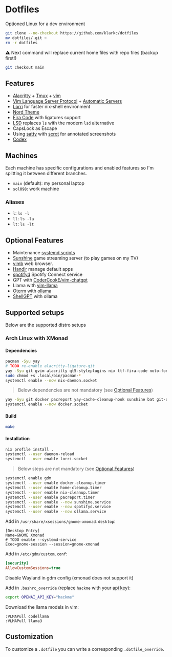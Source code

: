 # Dotfiles

Optioned Linux for a dev environment

```bash
git clone --no-checkout https://github.com/klarkc/dotfiles 
mv dotfiles/.git ~
rm -r dotfiles
```
⚠ Next command will replace current home files with repo files (backup first!)

```bash
git checkout main
```

## Features

- [Alacritty](https://github.com/alacritty/alacritty) + [Tmux](https://github.com/tmux/tmux) + [vim](https://github.com/vim/vim)
- [Vim Language Server Protocol](https://github.com/prabirshrestha/vim-lsp) + [Automatic Servers](https://github.com/mattn/vim-lsp-settings)
- [Lorri](https://github.com/nix-community/lorri/) for faster nix-shell environment
- [Nord Theme](https://www.nordtheme.com/)
- [Fira Code](https://github.com/tonsky/FiraCode) with ligatures support
- [LSD](https://github.com/Peltoche/lsd) replaces `ls` with the modern `lsd` alternative
- CapsLock as Escape
- Using [satty](https://github.com/gabm/Satty) with [scrot](https://github.com/resurrecting-open-source-projects/scrot) for annotated screenshots
- [Codex](https://github.com/openai/codex)

## Machines

Each machine has specific configurations and enabled features so I'm splitting it between different branches.

- `main` (default): my personal laptop
- `sol098`: work machine

### Aliases

- `l`: `ls -l`
- `ll`: `ls -la`
- `lt`: `ls -lt`

## Optional Features

- Maintenance [systemd scripts](https://github.com/klarkc/dotfiles/tree/main/.config/systemd/user)
- [Sunshine](https://github.com/LizardByte/Sunshine) game streaming server (to play games on my TV)
- [vimb](https://fanglingsu.github.io/vimb) web browser.
- [Handlr](https://github.com/Anomalocaridid/handlr-regex) manage default apps
- [spotifyd](https://github.com/Spotifyd/spotifyd) Spotify Connect service
- GPT with [CoderCookE/vim-chatgpt](https://github.com/CoderCookE/vim-chatgpt)
- Llama with [vim-llama](https://github.com/Dr4x14913/vim-llama)
- [Oterm](https://github.com/ggozad/oterm) with [ollama](https://ollama.com)
- [ShellGPT](https://github.com/TheR1D/shell_gpt) with ollama

## Supported setups

Below are the supported distro setups

### Arch Linux with XMonad

#### Dependencies

```bash
pacman -Syu yay
# TODO re-enable alacritty-ligature-git
yay -Syu git gvim alacritty qt5-styleplugins nix ttf-fira-code noto-fonts-emoji lsd dconf-editor xfconf picom xorg-xmodmap gnome-session gnome-settings-daemon notification-daemon xmonad xmonad-contrib xorg-xsetroot feh the_silver_searcher satty acrot wget gdm xorg-server taffybar blueman-applet dmenu
sudo chmod +s .local/bin/pacman-*
systemctl enable --now nix-daemon.socket
```

> Below dependencies are not mandatory (see [Optional Features](#optional-features))

```bash
yay -Syu git docker pacreport yay-cache-cleanup-hook sunshine bat git-delta ripgrep nyxt handlr spotifyd python-openai oterm ollama-cuda shell-gpt discord enpass-bin brave-bin
systemctl enable --now docker.socket
```

#### Build

```bash
make
```

#### Installation

```bash
nix profile install .
systemctl --user daemon-reload
systemctl --user enable lorri.socket
```

> Below steps are not mandatory (see [Optional Features](#optional-features))

```bash
systemctl enable gdm
systemctl --user enable docker-cleanup.timer
systemctl --user enable home-cleanup.timer
systemctl --user enable nix-cleanup.timer
systemctl --user enable pacreport.timer
systemctl --user enable --now sunshine.service
systemctl --user enable --now spotifyd.service
systemctl --user enable --now ollama.service
```

Add in `/usr/share/xsessions/gnome-xmonad.desktop`:

```
[Desktop Entry]
Name=GNOME Xmonad
# TODO enable --systemd-service
Exec=gnome-session --session=gnome-xmonad
```

Add in `/etc/gdm/custom.conf`:

```ini
[security]
AllowCustomSessions=true
```

Disable Wayland in gdm config (xmonad does not support it)

Add in `.bashrc_override` (replace `hackme` with your [api key](https://platform.openai.com/account/api-keys)):

```bash
export OPENAI_API_KEY="hackme"
```

Download the llama models in vim:

```vimscript
:VLMAPull codellama
:VLMAPull llama3
```

## Customization

To customize a `.dotfile` you can write a corresponding `.dotfile_override`.
